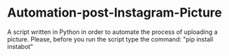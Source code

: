 # Automation-post-Instagram-Picture
A script written in Python in order to automate the process of uploading a picture. Please, before you run the script type the command: "pip install instabot"
